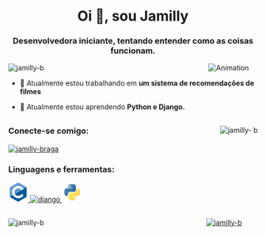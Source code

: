 <h1 align="center">Oi 👋, sou Jamilly</h1>
<h3 align="center">Desenvolvedora iniciante, tentando entender como as coisas funcionam.</h3>
<img align="right" alt= "Animation" width = 100 src="https://media.tenor.com/0gbwjSpWyt4AAAAM/kkrice-dancing.gif">


<p align="left"> <img src="https://komarev.com/ghpvc/?username=jamilly-b&label=Profile%20views&color=0e75b6&style=flat" alt="jamilly-b" /> </p>

- 🔭 Atualmente estou trabalhando em **um sistema de recomendações de filmes**

- 🌱 Atualmente estou aprendendo **Python e Django.**

##

<p><img align="right" src="https://github-readme-stats.vercel.app/api/top-langs?username=jamilly-b&show_icons=true&locale=en&layout=compact" alt="jamilly- b"></p>

<h3 align="left">Conecte-se comigo:</h3>
<p align="left">
<a href="https://linkedin.com/in/jamilly-braga/" target="_blank"><img align="center" src="https://raw.githubusercontent.com/rahuldkjain/github-profile-readme-generator/master/src/images/icons/Social/linked-in-alt.svg" target="_blank" alt="jamilly-braga" height="30" width="40"></a>
</p>


<h3 align="left">Linguagens e ferramentas:</h3>
<p align="left"> <a href="https://www.cprogramming.com/" target="_blank" rel="noreferrer"> <img src="https://raw.githubusercontent.com/devicons/devicon/master/icons/c/c-original.svg" alt="c" width="40" height="40"> </a> <a href="https://www.djangoproject.com/" target="_blank" rel="noreferrer"> <img src="https://cdn.worldvectorlogo.com/logos/django.svg" alt="django" width="40" height="40"> </a> <a href="https://www.python.org" target="_blank" rel="noreferrer"><img src="https://raw.githubusercontent.com/devicons/devicon/master/icons/python/python-original.svg" alt="python" width="40" height="40"> </um> </p>


##


<p> <img align="left" width = 400 src="https://github-readme-stats.vercel.app/api?username=jamilly-b&show_icons=true&locale=en" alt ="jamilly-b"></p>

<p><img align="justify" width = 400 src="https://github-readme-streak-stats.herokuapp.com/?user=jamilly-b&" alt= "jamilly-b"></p>


